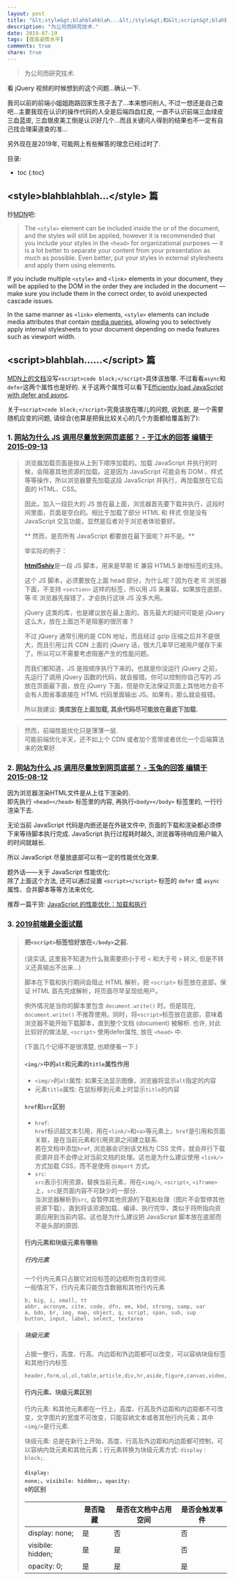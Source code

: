 ```yaml
---
layout: post
title: "&lt;style&gt;blahblahblah...&lt;/style&gt;和&lt;script&gt;blahblah......&lt;/script&gt;该放到HTML文档中的什么位置呢..."
description: "为公司而研究技术."
date: 2019-07-19
tags: [提高姿势水平]
comments: true
share: true
---
```


> 为公司而研究技术.

看 jQuery 视频的时候想到的这个问题...确认一下.

我司以前的前端小姐姐跑路回家生孩子去了...本来想问别人, 不过一想还是自己查吧...主要我现在认识的操作代码的人全是后端四血红皮, 一直不认识前端三血绿皮三血蓝皮, 三血银皮美工倒是认识好几个...而且关键问人得到的结果也不一定有自己找合理渠道查的准...

另外现在是2019年, 可能网上有些解答的理念已经过时了.

目录:

* toc
{:toc}


## &lt;style&gt;blahblahblah...&lt;/style&gt; 篇

抄[MDN](https://developer.mozilla.org/en-US/docs/Web/HTML/Element/style)吧:

> The `<style>` element can be included inside the <a href="https://developer.mozilla.org/en-US/docs/Web/HTML/Element/head"><code><head></code></a> or <a href="https://developer.mozilla.org/en-US/docs/Web/HTML/Element/body"><code><body></code></a> of the document, and the styles will still be applied, however it is recommended that you include your styles in the `<head>` for organizational purposes — it is a lot better to separate your content from your presentation as much as possible. Even better, put your styles in external stylesheets and apply them using <a href="https://developer.mozilla.org/en-US/docs/Web/HTML/Element/link"><code><link></code></a> elements.

If you include multiple `<style>` and `<link>` elements in your document, they will be applied to the DOM in the order they are included in the document — make sure you include them in the correct order, to avoid unexpected cascade issues.

In the same manner as `<link>` elements, `<style>` elements can include media attributes that contain [media queries](https://developer.mozilla.org/en-US/docs/Web/CSS/Media_Queries), allowing you to selectively apply internal stylesheets to your document depending on media features such as viewport width.


## &lt;script&gt;blahblah......&lt;/script&gt; 篇

[MDN上的文档](https://developer.mozilla.org/en-US/docs/Web/HTML/Element/script)没写`<script>code block;</script>`具体该放哪. 不过看看`async`和`defer`这两个属性也是好的. 关于这两个属性可以看下[Efficiently load JavaScript with defer and async](https://flaviocopes.com/javascript-async-defer/).

关于`<script>code block;</script>`究竟该放在哪儿的问题, 说到底, 是一个需要随机应变的问题, 请综合(也算是把我比较关心的几个方面都给覆盖到了):

### 1. [网站为什么 JS 调用尽量放到网页底部？ - 于江水的回答 编辑于 2015-09-13](https://www.zhihu.com/question/34147508/answer/63469443)

> 浏览器加载页面是按从上到下顺序加载的。加载 JavaScript 并执行的时候，会阻塞其他资源的加载。这是因为 JavaScript 可能会有 DOM 、样式等等操作，所以浏览器要先加载这段 JavaScript 并执行，再加载放在它后面的 HTML、CSS。
> 
> 因此，加入一段巨大的 JS 放在最上面，浏览器首先要下载并执行，这段时间里面，页面是空白的。相比于加载了部分 HTML 和 样式 但是没有 JavaScript 交互功能，显然是后者对于浏览者体验要好。
> 
>** 然而，是否所有 JavaScript 都要放在最下面呢？并不是。**
> 
> 举实际的例子：
> 
> <a href="https://github.com/aFarkas/html5shiv"><strong>html5shiv</strong></a>是一段 JS 脚本，用来是早期 IE 兼容 HTML5 新增标签的支持。
> 
> 这个 JS 脚本，必须要放在上面 head 部分，为什么呢？因为在老 IE 浏览器下面，不支持 `<section>` 这样的标签，所以用 JS 来兼容。如果放在底部，等 IE 浏览器先报错了，才会执行这块 JS 没多大用。
> 
> jQuery 这类的库，也是建议放在最上面的。首先最大的疑问可能是 jQuery 这么大，放在上面岂不是阻塞的很厉害？
> 
> 不过 jQuery 通常引用的是 CDN 地址，而且经过 gzip 压缩之后并不是很大，而且引用公共 CDN 上面的 jQuery 话，很大几率早已被用户缓存下来了。所以可以不需要考虑阻塞产生的性能问题。
> 
> 而我们都知道，JS 是按顺序执行下来的。也就是你没运行 jQuery 之前，先运行了调用 jQuery 函数的代码，就会报错。你可以控制你自己写的 JS 放在页面最下面，放在 jQuery 下面，但是你无法保证页面上其他地方会不会有人图省事直接在 HTML 代码里面输出 JS。如果有，那么就会报错。
> 
> 所以我建议: **类库放在上面加载, 其余代码尽可能放在最底下加载.**

> ---

> 然而，前端性能优化只是薄薄一层.<br/>
> 可能前端优化半天，还不如上个 CDN 或者加个宽带或者优化一个后端算法来的效果好.

### 2. [网站为什么 JS 调用尽量放到网页底部？ - 玉兔的回答 编辑于 2015-08-12](https://www.zhihu.com/question/34147508/answer/58855939)


因为浏览器渲染HTML文件是从上往下渲染的.<br/>
即先执行 `<head></head>` 标签里的内容, 再执行`<body></body>` 标签里的, 一行行渲染下去.

无论当前 JavaScript 代码是内嵌还是在外链文件中, 页面的下载和渲染都必须停下来等待脚本执行完成. JavaScript 执行过程耗时越久, 浏览器等待响应用户输入的时间就越长. 

所以 JavaScript 尽量放底部可以有一定的性能优化效果.

题外话——关于 JavaScript 性能优化:<br/>
除了上面这个方法, 还可以通过设置 `<script></script>` 标签的 `defer` 或 `async` 属性、合并脚本等等方法来优化. 

推荐一篇干货: [JavaScript 的性能优化：加载和执行](https://www.ibm.com/developerworks/cn/web/1308_caiys_jsload/)

### 3. [2019前端最全面试题](https://zhuanlan.zhihu.com/p/63962882)


> #### 把<code>&lt;script&gt;</code>标签恰好放在<code>&lt;/body&gt;</code>之前.
> 
> (说实话, 这里我不知道为什么我需要把小于号 `<` 和大于号 `>` 转义, 但是不转义还真输出不出来...)
> 
> 脚本在下载和执行期间会阻止 HTML 解析。把 `<script>` 标签放在底部，保证 HTML 首先完成解析，将页面尽早呈现给用户。
> 
> 例外情况是当你的脚本里包含 `document.write()` 时。但是现在, `document.write()` 不推荐使用。同时，将`<script>`标签放在底部，意味着浏览器不能开始下载脚本，直到整个文档 (document) 被解析. 也许, 对此比较好的做法是, `<script>` 使用defer属性, 放在 `<head>` 中.
> 
> (下面几个记得不是很清楚, 也顺便看一下.)
> 
> #### <code>&lt;img/&gt;</code>中的<code>alt</code>和元素的<code>title</code>属性作用
> 
> * `<img/>`的`alt`属性: 如果无法显示图像，浏览器将显示`alt`指定的内容
> * 元素`title`属性: 在鼠标移到元素上时显示`title`的内容
>
> #### <code>href</code>和<code>src</code>区别
> 
> * `href`:<br/>
>   `href`标识超文本引用，用在`<link/>`和`<a>`等元素上，`href`是引用和页面关联，是在当前元素和引用资源之间建立联系.<br/>
>   若在文档中添加`href`, 浏览器会识别该文档为 CSS 文件，就会并行下载资源并且不会停止对当前文档的处理。这也是为什么建议使用 `<link/>` 方式加载 CSS，而不是使用 `@import` 方式。
> * `src`:<br/>
>   `src`表示引用资源，替换当前元素，用在`<img/>`, `<script>`, `<iframe>`上，`src`是页面内容不可缺少的一部分.<br/>
>   当浏览器解析到`src`, 会暂停其他资源的下载和处理（图片不会暂停其他资源下载），直到将该资源加载、编译、执行完毕，类似于将所指向资源应用到当前内容。这也是为什么建议把 JavaScript 脚本放在底部而不是头部的原因.
> 
> #### 行内元素和块级元素有哪些
> 
> ##### 行内元素
> 
> 一个行内元素只占据它对应标签的边框所包含的空间.<br/>
> 一般情况下，行内元素只能包含数据和其他行内元素
> 
> ```
> b, big, i, small, tt
> abbr, acronym, cite, code, dfn, em, kbd, strong, samp, var
> a, bdo, br, img, map, object, q, script, span, sub, sup
> button, input, label, select, textarea
> ```

> ##### 块级元素
> 
> 占据一整行，高度、行高、内边距和外边距都可以改变，可以容纳块级标签和其他行内标签.
> 
> ```
> header,form,ul,ol,table,article,div,hr,aside,figure,canvas,video,audio,footer
> ```
> 
> #### 行内元素、块级元素区别
> 
> 行内元素: 和其他元素都在一行上，高度、行高及外边距和内边距都不可改变，文字图片的宽度不可改变，只能容纳文本或者其他行内元素；其中`<img/>`是行元素.
> 
> 块级元素: 总是在新行上开始，高度、行高及外边距和内边距都可控制，可以容纳内敛元素和其他元素；行元素转换为块级元素方式: `display：block;`.
> 
> #### <code>display: none;</code>、<code>visibile: hidden;</code>、<code>opacity: 0</code>的区别
> 
> |  | 是否隐藏 | 是否在文档中占用空间 | 是否会触发事件 | 
> |----|----|----|----| 
> |display: none;|是|否|否|
> |visibile: hidden;|是|是|否|
> |opacity: 0;|是|是|是|